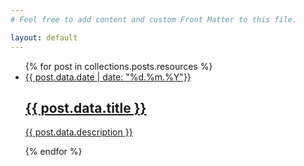 ```yaml
---
# Feel free to add content and custom Front Matter to this file.

layout: default
---
```


<ul class="flex flex-wrap gap-4">
  {% for post in collections.posts.resources %}
   <li class="max-w-full rounded-md sm:max-w-xs list-item">
      <a class="flex flex-col overflow-hidden rounded-md bg-dark-purple-300 " href="{{ post.relative_url }}">
        <div class="w-full bg-center bg-cover stylized aspect-video" style="background-image: url('images/{{post.data.image}}')"></div>
        <div class="flex flex-col justify-center gap-2 p-4">
          <div>
            <span class="text-xs">{{ post.data.date | date: "%d.%m.%Y"}}</span>
            <h2 class="font-bold text-md heading">
              {{ post.data.title }}
            </h2>
          </div>
          <p class="text-sm text-balance line-clamp-2 body"> {{ post.data.description }}</p>
        </div>
      </a>
    </li>
  {% endfor %}
</ul>
